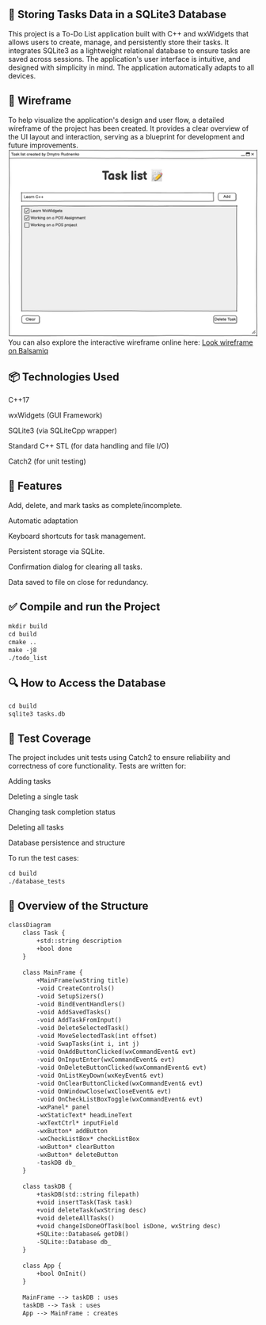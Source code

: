 ## 📝 Storing Tasks Data in a SQLite3 Database

This project is a To-Do List application built with C++ and wxWidgets that allows users to create, manage, and persistently store their tasks. It integrates SQLite3 as a lightweight relational database to ensure tasks are saved across sessions. The application's user interface is intuitive, and designed with simplicity in mind. The application automatically adapts to all devices.

## 🎨 Wireframe
To help visualize the application's design and user flow, a detailed wireframe of the project has been created. It provides a clear overview of the UI layout and interaction, serving as a blueprint for development and future improvements.
![Wireframe](./wireframe/Task_List.png)
You can also explore the interactive wireframe online here:
[Look wireframe on Balsamiq](https://balsamiq.cloud/sblk1qe/p9m28kw/r6B84)

## 📦 Technologies Used

C++17

wxWidgets (GUI Framework)

SQLite3 (via SQLiteCpp wrapper)

Standard C++ STL (for data handling and file I/O)

Catch2 (for unit testing)

## 🧠 Features

Add, delete, and mark tasks as complete/incomplete.

Automatic adaptation

Keyboard shortcuts for task management.

Persistent storage via SQLite.

Confirmation dialog for clearing all tasks.

Data saved to file on close for redundancy.

## ✅ Compile and run the Project

```shell
mkdir build
cd build
cmake ..
make -j8
./todo_list
```

## 🔍 How to Access the Database

```shell
cd build
sqlite3 tasks.db
```

## 🧪 Test Coverage
The project includes unit tests using Catch2 to ensure reliability and correctness of core functionality. Tests are written for:

Adding tasks

Deleting a single task

Changing task completion status

Deleting all tasks

Database persistence and structure

To run the test cases:

```shell
cd build
./database_tests 
```

## 🔄 Overview of the Structure

```mermaid
classDiagram
    class Task {
        +std::string description
        +bool done
    }

    class MainFrame {
        +MainFrame(wxString title)
        -void CreateControls()
        -void SetupSizers()
        -void BindEventHandlers()
        -void AddSavedTasks()
        -void AddTaskFromInput()
        -void DeleteSelectedTask()
        -void MoveSelectedTask(int offset)
        -void SwapTasks(int i, int j)
        -void OnAddButtonClicked(wxCommandEvent& evt)
        -void OnInputEnter(wxCommandEvent& evt)
        -void OnDeleteButtonClicked(wxCommandEvent& evt)
        -void OnListKeyDown(wxKeyEvent& evt)
        -void OnClearButtonClicked(wxCommandEvent& evt)
        -void OnWindowClose(wxCloseEvent& evt)
        -void OnCheckListBoxToggle(wxCommandEvent& evt)
        -wxPanel* panel
        -wxStaticText* headLineText
        -wxTextCtrl* inputField
        -wxButton* addButton
        -wxCheckListBox* checkListBox
        -wxButton* clearButton
        -wxButton* deleteButton
        -taskDB db_
    }

    class taskDB {
        +taskDB(std::string filepath)
        +void insertTask(Task task)
        +void deleteTask(wxString desc)
        +void deleteAllTasks()
        +void changeIsDoneOfTask(bool isDone, wxString desc)
        +SQLite::Database& getDB()
        -SQLite::Database db_
    }

    class App {
        +bool OnInit()
    }

    MainFrame --> taskDB : uses
    taskDB --> Task : uses
    App --> MainFrame : creates
```